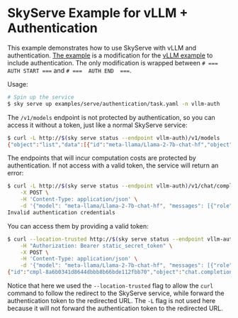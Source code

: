 # SkyServe Example for vLLM + Authentication

This example demonstrates how to use SkyServe with vLLM and authentication. [The example](./task.yaml) is a modification for the [vLLM example](../../../llm/vllm/service.yaml) to include authentication. The only modification is wrapped between `# === AUTH START ===` and `# ===  AUTH END  ===`.

Usage:

```bash
# Spin up the service
$ sky serve up examples/serve/authentication/task.yaml -n vllm-auth
```

The `/v1/models` endpoint is not protected by authentication, so you can access it without a token, just like a normal SkyServe service:

```bash
$ curl -L http://$(sky serve status --endpoint vllm-auth)/v1/models
{"object":"list","data":[{"id":"meta-llama/Llama-2-7b-chat-hf","object":"model","created":1710926036,"owned_by":"vllm","root":"meta-llama/Llama-2-7b-chat-hf","parent":null,"permission":[{"id":"modelperm-7f7decd2ccac4e75969c91200455b7f9","object":"model_permission","created":1710926036,"allow_create_engine":false,"allow_sampling":true,"allow_logprobs":true,"allow_search_indices":false,"allow_view":true,"allow_fine_tuning":false,"organization":"*","group":null,"is_blocking":false}]}]}
```

The endpoints that will incur computation costs are protected by authentication. If not access with a valid token, the service will return an error:

```bash
$ curl -L http://$(sky serve status --endpoint vllm-auth)/v1/chat/completions \
    -X POST \
    -H 'Content-Type: application/json' \
    -d '{"model": "meta-llama/Llama-2-7b-chat-hf", "messages": [{"role": "user", "content": "Who are you?"}]}'
Invalid authentication credentials
```

You can access them by providing a valid token:

```bash
$ curl --location-trusted http://$(sky serve status --endpoint vllm-auth)/v1/chat/completions \
    -H "Authorization: Bearer static_secret_token" \
    -X POST \
    -H 'Content-Type: application/json' \
    -d '{"model": "meta-llama/Llama-2-7b-chat-hf", "messages": [{"role": "user", "content": "Who are you?"}]}'
{"id":"cmpl-8a6b0341d8644dbbb8b66bde112fbb70","object":"chat.completion","created":1983,"model":"meta-llama/Llama-2-7b-chat-hf","choices":[{"index":0,"message":{"role":"assistant","content":"  Hello! I'm LLaMA, an AI assistant developed by Meta AI that can understand and respond to human input in a conversational manner. Please let me know if there is anything specific you would like to talk about or ask me. I'm here to help!"},"finish_reason":"stop"}],"usage":{"prompt_tokens":13,"total_tokens":73,"completion_tokens":60}}
```

Notice that here we used the `--location-trusted` flag to allow the `curl` command to follow the redirect to the SkyServe service, while forward the authentication token to the redirected URL. The `-L` flag is not used here because it will not forward the authentication token to the redirected URL.

